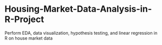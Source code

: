 # Housing-Market-Data-Analysis-in-R-Project
Perform EDA, data visualization, hypothesis testing, and linear regression in R on house market data
